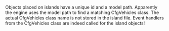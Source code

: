 Objects placed on islands have a unique id and a model path. Apparently the engine uses the model path to find a matching CfgVehicles class. The actual CfgVehicles class name is not stored in the island file.
Event handlers from the CfgVehicles class are indeed called for the island objects!
